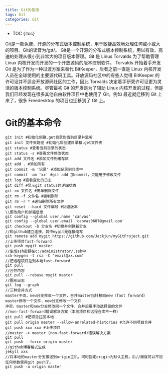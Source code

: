 ```yaml
---
title: Git的使用
tags: Git
categories: Git
---
```


* TOC
{:toc}

Git是一款免费、开源的分布式版本控制系统，用于敏捷高效地处理任何或小或大的项目。Git的读音为/gɪt/。 Git是一个开源的分布式版本控制系统，用以有效、高速的处理从很小到非常大的项目版本管理。Git 是 Linus Torvalds 为了帮助管理 Linux 内核开发而开发的一个开放源码的版本控制软件。 Torvalds 开始着手开发 Git 是为了作为一种过渡方案来替代 BitKeeper，后者之前一直是 Linux 内核开发人员在全球使用的主要源代码工具。开放源码社区中的有些人觉得 BitKeeper 的许可证并不适合开放源码社区的工作，因此 Torvalds 决定着手研究许可证更为灵活的版本控制系统。尽管最初 Git 的开发是为了辅助 Linux 内核开发的过程，但是我们已经发现在很多其他自由软件项目中也使用了 Git。例如 最近就迁移到 Git 上来了，很多 Freedesktop 的项目也迁移到了 Git 上。

# Git的基本命令
~~~Git
git init #初始化创建.get目录到当前目录并监听
git init 文件夹路径 #初始化后创建目录和.get文件夹
git status #查看当前目录的状态
git status -s #查看文件修改状态
git add 文件名 #添加文件到缓存区
git add . #添加所有
git commit -m '记录' #添加记录到仓库中
git commit -am 'xx' #git add 加commit，只能用于修改文件
git log #查看变化的日志
git diff #显示git status的详细状态
git rm 文件名 #简单删除文件
git rm -f 文件名 #强制删除
git rm -r * #递归删除所有文件
git reset --hard 文件编号 #回退版本
\\更改用户和邮箱信息
git config --global user.name 'canvas'
git config --global user.email 'canvas0607@gmail.com'
git checkout -b 分支名 #切换并创建新分支
//和github建立连接，其中mygit是连接缩写
git remote add mygit https://github.com/Jeckjun/myGitProject.git
//上传项目fast-forward
git push mygit master
//生成ssh密钥在c:/administrator/.ssh中
ssh-keygen -t rsa -C "email@xx.com"
//把远程项目拉到本地fast-forward
git pull
//合并内容
git pull --rebase mygit master
//图形日志
git log --graph
//三种合并方式
master不改，new分支修改一个文件，合并master指针移向new（fast forward）
master修改一个文件，new分支修改一个文件
冲突，master和new分支修改同一个文件，合并后要手动选择留的文件
//non-fast-forward错误解决方案（本地项目和远程仓库不一样）
git pull #把项目拉回本地
git pull origin master --allow-unrelated-histories #允许不同项目合并
git push xxx xxx #上传项目
//master -> master (non-fast-forward)错误解决方案
git pull
git push --force origin master
//github博客格式生成
jekyll xxx 
//将本地的master分支推送到origin主机，同时指定origin为默认主机，后//面就可以不加任何参数使用git push了。
git push -u origin master
~~~
